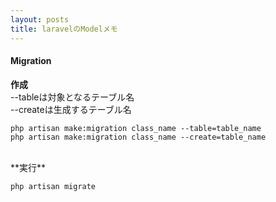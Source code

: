 ```yaml
---
layout: posts
title: laravelのModelメモ 
---
```

#### Migration
**作成**   
--tableは対象となるテーブル名  
--createは生成するテーブル名  

```
php artisan make:migration class_name --table=table_name
php artisan make:migration class_name --create=table_name
```
<br>
**実行**   

```
php artisan migrate
```
